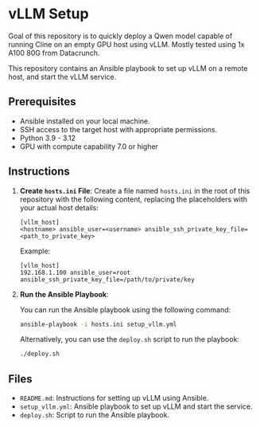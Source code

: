 # vLLM Setup

Goal of this repository is to quickly deploy a Qwen model capable of running Cline on an empty GPU host using vLLM. Mostly tested using 1x A100 80G from Datacrunch.

This repository contains an Ansible playbook to set up vLLM on a remote host, and start the vLLM service.

## Prerequisites

- Ansible installed on your local machine.
- SSH access to the target host with appropriate permissions.
- Python 3.9 - 3.12
- GPU with compute capability 7.0 or higher

## Instructions

1. **Create `hosts.ini` File**:
   Create a file named `hosts.ini` in the root of this repository with the following content, replacing the placeholders with your actual host details:

   ```
   [vllm_host]
   <hostname> ansible_user=<username> ansible_ssh_private_key_file=<path_to_private_key>
   ```

   Example:
   ```
   [vllm_host]
   192.168.1.100 ansible_user=root ansible_ssh_private_key_file=/path/to/private/key
   ```

2. **Run the Ansible Playbook**:

   You can run the Ansible playbook using the following command:

   ```sh
   ansible-playbook -i hosts.ini setup_vllm.yml
   ```

   Alternatively, you can use the `deploy.sh` script to run the playbook:

   ```sh
   ./deploy.sh
   ```

## Files

- `README.md`: Instructions for setting up vLLM using Ansible.
- `setup_vllm.yml`: Ansible playbook to set up vLLM and start the service.
- `deploy.sh`: Script to run the Ansible playbook.
